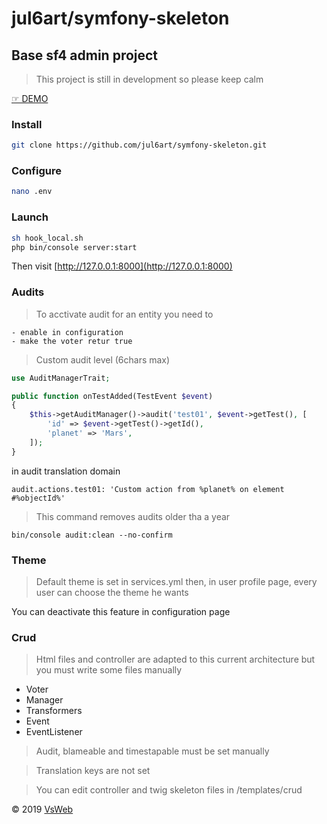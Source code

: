 jul6art/symfony-skeleton
==
Base sf4 admin project
-

> This project is still in development so please keep calm

[&#9758; DEMO](https://symfony-skeleton.vsweb.be/)

### Install

```bash
git clone https://github.com/jul6art/symfony-skeleton.git
```

### Configure

```bash
nano .env
```

### Launch

```bash
sh hook_local.sh
php bin/console server:start
```

Then visit [http://127.0.0.1:8000](http://127.0.0.1:8000)

### Audits

> To acctivate audit for an entity you need  to

    - enable in configuration
    - make the voter retur true
    
> Custom audit level (6chars max)

```php
use AuditManagerTrait;

public function onTestAdded(TestEvent $event)
{
    $this->getAuditManager()->audit('test01', $event->getTest(), [
        'id' => $event->getTest()->getId(),
        'planet' => 'Mars',
    ]);
}
```

in audit translation domain

    audit.actions.test01: 'Custom action from %planet% on element #%objectId%'

> This command removes audits older tha a year

    bin/console audit:clean --no-confirm

### Theme

> Default theme is set in services.yml then, in user profile page, every user can choose the theme he wants

You can deactivate this feature in configuration page

### Crud

> Html files and controller are adapted to this current architecture but you must write some files manually

- Voter
- Manager
- Transformers
- Event
- EventListener

> Audit, blameable and timestapable must be set manually

> Translation keys are not set

> You can edit controller and twig skeleton files in /templates/crud

&copy; 2019 [VsWeb](https://vsweb.be)